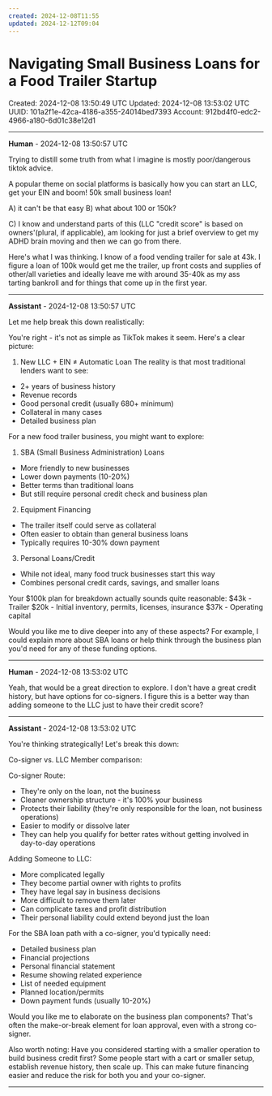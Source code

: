 ```yaml
---
created: 2024-12-08T11:55
updated: 2024-12-12T09:04
---
```

# Navigating Small Business Loans for a Food Trailer Startup

Created: 2024-12-08 13:50:49 UTC
Updated: 2024-12-08 13:53:02 UTC
UUID: 101a2f1e-42ca-4186-a355-24014bed7393
Account: 912bd4f0-edc2-4966-a180-6d01c38e12d1

---

**Human** - 2024-12-08 13:50:57 UTC

Trying to distill some truth from what I imagine is mostly poor/dangerous tiktok advice. 

A popular theme on social platforms is basically how you can start an LLC, get your EIN and boom! 50k small business loan! 

A) it can't be that easy
B) what about 100 or 150k? 

C) I know and understand parts of this (LLC "credit score" is based on owners'(plural, if applicable), am looking for just a brief overview to get my ADHD brain moving and then we can go from there. 

Here's what I was thinking. I know of a food vending trailer for sale at 43k. I figure a loan of 100k would get me the trailer, up front costs and supplies of other/all varieties and ideally leave me with around 35-40k as my ass tarting bankroll and for things that come up in the first year.

---

**Assistant** - 2024-12-08 13:50:57 UTC

 Let me help break this down realistically:

You're right - it's not as simple as TikTok makes it seem. Here's a clear picture:

1. New LLC + EIN ≠ Automatic Loan
The reality is that most traditional lenders want to see:
- 2+ years of business history
- Revenue records
- Good personal credit (usually 680+ minimum)
- Collateral in many cases
- Detailed business plan

For a new food trailer business, you might want to explore:

1. SBA (Small Business Administration) Loans
- More friendly to new businesses
- Lower down payments (10-20%)
- Better terms than traditional loans
- But still require personal credit check and business plan

2. Equipment Financing
- The trailer itself could serve as collateral
- Often easier to obtain than general business loans
- Typically requires 10-30% down payment

3. Personal Loans/Credit
- While not ideal, many food truck businesses start this way
- Combines personal credit cards, savings, and smaller loans

Your $100k plan for breakdown actually sounds quite reasonable:
$43k - Trailer
$20k - Initial inventory, permits, licenses, insurance
$37k - Operating capital

Would you like me to dive deeper into any of these aspects? For example, I could explain more about SBA loans or help think through the business plan you'd need for any of these funding options.

---

**Human** - 2024-12-08 13:53:02 UTC

Yeah, that would be a great direction to explore. I don't have a great credit history, but have options for co-signers. I figure this is a better way than adding someone to the LLC just to have their credit score?

---

**Assistant** - 2024-12-08 13:53:02 UTC

 You're thinking strategically! Let's break this down:

Co-signer vs. LLC Member comparison:

Co-signer Route:
- They're only on the loan, not the business
- Cleaner ownership structure - it's 100% your business
- Protects their liability (they're only responsible for the loan, not business operations)
- Easier to modify or dissolve later
- They can help you qualify for better rates without getting involved in day-to-day operations

Adding Someone to LLC:
- More complicated legally
- They become partial owner with rights to profits
- They have legal say in business decisions
- More difficult to remove them later
- Can complicate taxes and profit distribution
- Their personal liability could extend beyond just the loan

For the SBA loan path with a co-signer, you'd typically need:
- Detailed business plan
- Financial projections
- Personal financial statement
- Resume showing related experience
- List of needed equipment
- Planned location/permits
- Down payment funds (usually 10-20%)

Would you like me to elaborate on the business plan components? That's often the make-or-break element for loan approval, even with a strong co-signer.

Also worth noting: Have you considered starting with a smaller operation to build business credit first? Some people start with a cart or smaller setup, establish revenue history, then scale up. This can make future financing easier and reduce the risk for both you and your co-signer.

---

